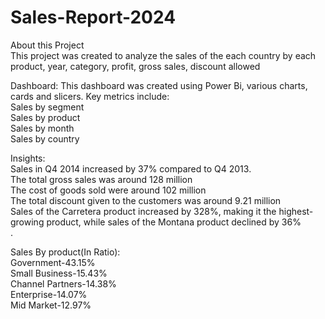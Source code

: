 # Sales-Report-2024<br>
About this Project<br>
This project was created to analyze the sales of the each country by each product, year, category, profit, gross sales, discount allowed <br>

Dashboard: This dashboard was created using Power Bi, various charts, cards and slicers. Key metrics include:<br>
Sales by segment<br>
Sales by product<br>
Sales by month<br>
Sales by country<br>

Insights:<br>
Sales in Q4 2014 increased by 37% compared to Q4 2013.<br>
The total gross sales was around 128 million<br>
The cost of goods sold were around 102 million<br>
The total discount given to the customers was around 9.21 million<br>
Sales of the Carretera product increased by 328%, making it the highest-growing product, while sales of the Montana product declined by 36%<br>.

Sales By product(In Ratio):<br>
Government-43.15%<br>
Small Business-15.43%<br>
Channel Partners-14.38%<br>
Enterprise-14.07%<br>
Mid Market-12.97%<br>

